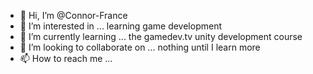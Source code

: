 - 👋 Hi, I’m @Connor-France
- 👀 I’m interested in ... learning game development 
- 🌱 I’m currently learning ... the gamedev.tv unity development course
- 💞️ I’m looking to collaborate on ... nothing until I learn more
- 📫 How to reach me ...

<!---
Connor-France/Connor-France is a ✨ special ✨ repository because its `README.md` (this file) appears on your GitHub profile.
You can click the Preview link to take a look at your changes.
--->
